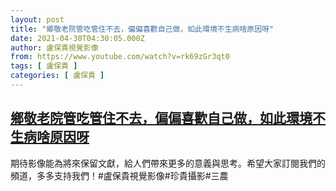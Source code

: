 ```yaml
---
layout: post
title: "鄉敬老院管吃管住不去，偏偏喜歡自己做，如此環境不生病啥原因呀"
date: 2021-04-30T04:30:05.000Z
author: 盧保貴視覺影像
from: https://www.youtube.com/watch?v=rk69zGr3qt0
tags: [ 盧保貴 ]
categories: [ 盧保貴 ]
---
```

<!--1619757005000-->
[鄉敬老院管吃管住不去，偏偏喜歡自己做，如此環境不生病啥原因呀](https://www.youtube.com/watch?v=rk69zGr3qt0)
------

<div>
期待影像能為將來保留文獻，給人們帶來更多的意義與思考。希望大家訂閱我們的頻道，多多支持我們！#盧保貴視覺影像#珍貴攝影#三農
</div>
